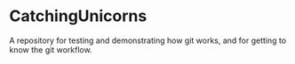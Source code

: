# CatchingUnicorns
A repository for testing and demonstrating how git works, and for getting to know the git workflow.
